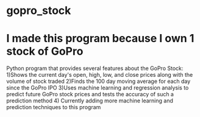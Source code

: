 # gopro_stock
# I made this program because I own 1 stock of GoPro
Python program that provides several features about the GoPro Stock:
  1)Shows the current day's open, high, low, and close prices along with the volume of stock traded
  2)Finds the 100 day moving average for each day since the GoPro IPO
  3)Uses machine learning and regression analysis to predict future GoPro stock prices and tests the accuracy of such a prediction method
  4) Currently adding more machine learning and prediction techniques to this program
